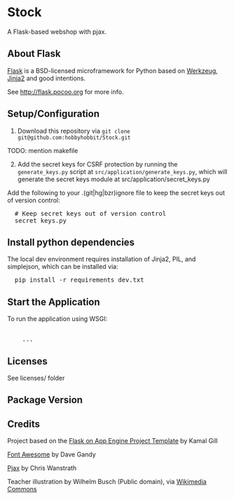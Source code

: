 Stock
=====

A Flask-based webshop with pjax. 


About Flask
-----------
[Flask][flask] is a BSD-licensed microframework for Python based on
[Werkzeug][wz], [Jinja2][jinja2] and good intentions.

See <http://flask.pocoo.org> for more info.


Setup/Configuration
-------------------
1. Download this repository via
   `git clone git@github.com:hobbyhobbit/Stock.git`


TODO: mention makefile

2. Add the secret keys for CSRF protection by running the `generate_keys.py`
   script at `src/application/generate_keys.py`, which will generate the
   secret keys module at src/application/secret_keys.py

Add the following to your .(git|hg|bzr)ignore file to keep the secret keys
out of version control:

<pre class="console">
  # Keep secret keys out of version control
  secret_keys.py
</pre>


Install python dependencies
---------------------------
The local dev environment requires installation of Jinja2, PIL, and simplejson,
which can be installed via:

<pre class="console">
  pip install -r requirements_dev.txt
</pre>


Start the Application
-------------------------
To run the application using WSGI:
<pre class="console"> 
    ...    
</pre>


Licenses
--------
See licenses/ folder


Package Version
---------------


Credits
-------

Project based on the [Flask on App Engine Project Template][gaet] by Kamal Gill

[Font Awesome][fontawesome] by Dave Gandy

[Pjax] by Chris Wanstrath

Teacher illustration by Wilhelm Busch (Public domain), via [Wikimedia Commons][Busch]

[Busch]: http://commons.wikimedia.org/wiki/File%3AMax_und_Moritz_(Busch)_040.png
[Pjax]: https://github.com/defunkt/jquery-pjax
[gaet]: https://github.com/kamalgill/flask-appengine-template
[flask]: http://flask.pocoo.org
[fontawesome]: http://fortawesome.github.com/Font-Awesome/
[jinja2]: http://jinja.pocoo.org/2/documentation/
[wz]: http://werkzeug.pocoo.org/
